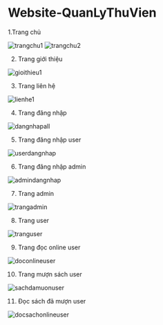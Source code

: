 # Website-QuanLyThuVien
1.Trang chủ

![trangchu1](https://user-images.githubusercontent.com/67212605/193011140-68155e4d-e72f-406d-9df5-ae3e5cdfb424.PNG)
![trangchu2](https://user-images.githubusercontent.com/67212605/193011204-cc98c60d-4fe1-4b2b-aa0f-c10f39ffc174.PNG)

2. Trang giới thiệu

![gioithieu1](https://user-images.githubusercontent.com/67212605/193011424-c3c54875-d82c-4bb2-bae0-06dd3951310a.PNG)

3. Trang liên hệ

![lienhe1](https://user-images.githubusercontent.com/67212605/193011456-057ccae6-5ae1-4cfd-bc92-f868ca37cbc9.PNG)

4. Trang đăng nhập

![dangnhapall](https://user-images.githubusercontent.com/67212605/193011591-b531b63f-4c68-4a3f-8255-5fdbf2f8189c.PNG)

5. Trang đăng nhập user

![userdangnhap](https://user-images.githubusercontent.com/67212605/193011672-4b35466f-88e0-4d0f-9ed8-63e409afcc51.PNG)

6. Trang đăng nhập admin

![admindangnhap](https://user-images.githubusercontent.com/67212605/193011720-064a900a-1633-4a2f-b8bd-d8e7e39e9aa0.PNG)

7. Trang admin

![trangadmin](https://user-images.githubusercontent.com/67212605/193011898-cf7574d3-2eeb-4dd4-a908-0cfd1e10e6c5.PNG)

8. Trang user

![tranguser](https://user-images.githubusercontent.com/67212605/193011965-34e83302-0f41-4c22-8ebe-ce5358743e59.PNG)

9. Trang đọc online user

![doconlineuser](https://user-images.githubusercontent.com/67212605/193012129-7a1ef715-297d-4293-a0ec-3e502cfa6309.PNG)

10. Trang mượn sách user

![sachdamuonuser](https://user-images.githubusercontent.com/67212605/193012247-bf23e01f-7e40-4075-bc56-1c505ed924c2.PNG)

11. Đọc sách đã mượn user

![docsachonlineuser](https://user-images.githubusercontent.com/67212605/193012298-cb7107c3-d175-4f5a-bc19-7e42ddc2a161.PNG)








